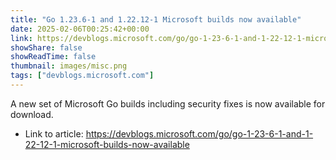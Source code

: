 ```yaml
---
title: "Go 1.23.6-1 and 1.22.12-1 Microsoft builds now available"
date: 2025-02-06T00:25:42+00:00
link: https://devblogs.microsoft.com/go/go-1-23-6-1-and-1-22-12-1-microsoft-builds-now-available
showShare: false
showReadTime: false
thumbnail: images/misc.png
tags: ["devblogs.microsoft.com"]
---
```

A new set of Microsoft Go builds including security fixes is now available for download.

- Link to article: https://devblogs.microsoft.com/go/go-1-23-6-1-and-1-22-12-1-microsoft-builds-now-available
